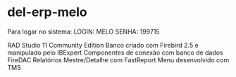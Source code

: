 # del-erp-melo

Para logar no sistema:
LOGIN: MELO
SENHA: 199715

RAD Studio 11 Community Edition
Banco criado com Firebird 2.5 e manipulado pelo IBExpert
Componentes de conexão com banco de dados FireDAC
Relatórios Mestre/Detalhe com FastReport
Menu desenvolvido com TMS
